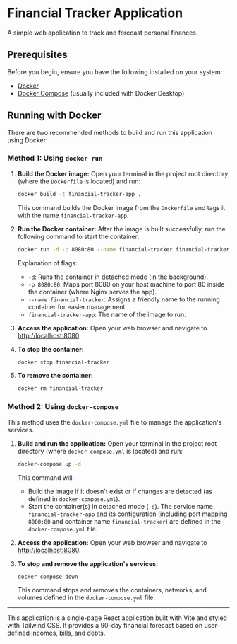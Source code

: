 # Financial Tracker Application

A simple web application to track and forecast personal finances.

## Prerequisites

Before you begin, ensure you have the following installed on your system:
*   [Docker](https://docs.docker.com/get-docker/)
*   [Docker Compose](https://docs.docker.com/compose/install/) (usually included with Docker Desktop)

## Running with Docker

There are two recommended methods to build and run this application using Docker:

### Method 1: Using `docker run`

1.  **Build the Docker image:**
    Open your terminal in the project root directory (where the `Dockerfile` is located) and run:
    ```bash
    docker build -t financial-tracker-app .
    ```
    This command builds the Docker image from the `Dockerfile` and tags it with the name `financial-tracker-app`.

2.  **Run the Docker container:**
    After the image is built successfully, run the following command to start the container:
    ```bash
    docker run -d -p 8080:80 --name financial-tracker financial-tracker-app
    ```
    Explanation of flags:
    *   `-d`: Runs the container in detached mode (in the background).
    *   `-p 8080:80`: Maps port 8080 on your host machine to port 80 inside the container (where Nginx serves the app).
    *   `--name financial-tracker`: Assigns a friendly name to the running container for easier management.
    *   `financial-tracker-app`: The name of the image to run.

3.  **Access the application:**
    Open your web browser and navigate to [http://localhost:8080](http://localhost:8080).

4.  **To stop the container:**
    ```bash
    docker stop financial-tracker
    ```

5.  **To remove the container:**
    ```bash
    docker rm financial-tracker
    ```

### Method 2: Using `docker-compose`

This method uses the `docker-compose.yml` file to manage the application's services.

1.  **Build and run the application:**
    Open your terminal in the project root directory (where `docker-compose.yml` is located) and run:
    ```bash
    docker-compose up -d
    ```
    This command will:
    *   Build the image if it doesn't exist or if changes are detected (as defined in `docker-compose.yml`).
    *   Start the container(s) in detached mode (`-d`).
    The service name `financial-tracker-app` and its configuration (including port mapping `8080:80` and container name `financial-tracker`) are defined in the `docker-compose.yml` file.

2.  **Access the application:**
    Open your web browser and navigate to [http://localhost:8080](http://localhost:8080).

3.  **To stop and remove the application's services:**
    ```bash
    docker-compose down
    ```
    This command stops and removes the containers, networks, and volumes defined in the `docker-compose.yml` file.

---

This application is a single-page React application built with Vite and styled with Tailwind CSS. It provides a 90-day financial forecast based on user-defined incomes, bills, and debts.

